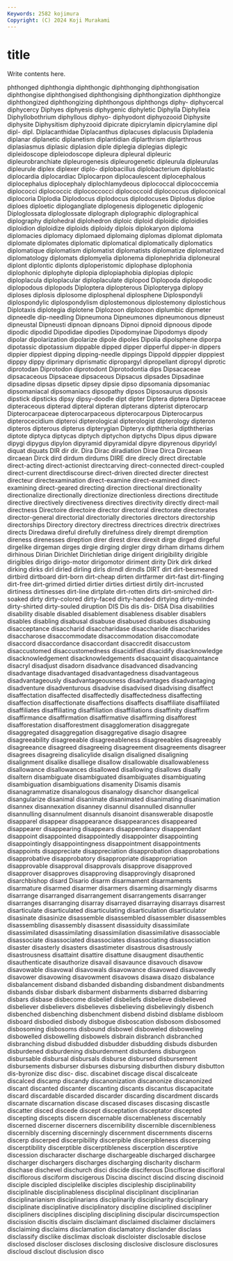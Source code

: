 ```yaml
---
Keywords: 2582 kojimura
Copyright: (C) 2024 Koji Murakami
---
```


# title

Write contents here.



phthonged diphthongia diphthongic
diphthonging diphthongisation diphthongise diphthongised diphthongising diphthongization diphthongize diphthongized diphthongizing diphthongous
diphthongs diphy- diphycercal diphycercy Diphyes diphyesis diphygenic diphyletic Diphylla Diphylleia
Diphyllobothrium diphyllous diphyo- diphyodont diphyozooid Diphysite diphysite Diphysitism diphyzooid dipicrate
dipicrylamin dipicrylamine dipl dipl- dipl. Diplacanthidae Diplacanthus diplacuses diplacusis Dipladenia
diplanar diplanetic diplanetism diplantidian diplarthrism diplarthrous diplasiasmus diplasic diplasion diple
diplegia diplegias diplegic dipleidoscope dipleiodoscope dipleura dipleural dipleuric dipleurobranchiate dipleurogenesis
dipleurogenetic dipleurula dipleurulas dipleurule diplex diplexer diplo- diplobacillus diplobacterium diploblastic
diplocardia diplocardiac Diplocarpon diplocaulescent diplocephalous diplocephalus diplocephaly diplochlamydeous diplococcal diplococcemia
diplococci diplococcic diplococcocci diplococcoid diplococcus diploconical diplocoria Diplodia Diplodocus diplodocus
diplodocuses Diplodus diploe diploes diploetic diplogangliate diplogenesis diplogenetic diplogenic Diploglossata
diploglossate diplograph diplographic diplographical diplography diplohedral diplohedron diploic diploid diploidic
diploidies diploidion diploidize diploids diploidy diplois diplokaryon diploma diplomacies diplomacy
diplomaed diplomaing diplomas diplomat diplomata diplomate diplomates diplomatic diplomatical diplomatically
diplomatics diplomatique diplomatism diplomatist diplomatists diplomatize diplomatized diplomatology diplomats diplomyelia
diplonema diplonephridia diploneural diplont diplontic diplonts diploperistomic diplophase diplophonia diplophonic
diplophyte diplopia diplopiaphobia diplopias diplopic diploplacula diploplacular diploplaculate diplopod Diplopoda
diplopodic diplopodous diplopods Diploptera diplopterous Diplopteryga diplopy diploses diplosis diplosome
diplosphenal diplosphene Diplospondyli diplospondylic diplospondylism diplostemonous diplostemony diplostichous Diplotaxis diplotegia
diplotene Diplozoon diplozoon diplumbic dipmeter dipneedle dip-needling Dipneumona Dipneumones dipneumonous
dipneust dipneustal Dipneusti dipnoan dipnoans Dipnoi dipnoid dipnoous dipode dipodic
dipodid Dipodidae dipodies Dipodomyinae Dipodomys dipody dipolar dipolarization dipolarize dipole
dipoles Dipolia dipolsphene diporpa dipotassic dipotassium dippable dipped dipper dipperful
dipper-in dippers dippier dippiest dipping dipping-needle dippings Dippold dipppier dipppiest
dipppy dippy diprimary diprismatic dipropargyl dipropellant dipropyl diprotic diprotodan Diprotodon
diprotodont Diprotodontia dips Dipsacaceae dipsacaceous Dipsaceae dipsaceous Dipsacus dipsades Dipsadinae
dipsadine dipsas dipsetic dipsey dipsie dipso dipsomania dipsomaniac dipsomaniacal dipsomaniacs
dipsopathy dipsos Dipsosaurus dipsosis dipstick dipsticks dipsy dipsy-doodle dipt dipter
Diptera diptera Dipteraceae dipteraceous dipterad dipteral dipteran dipterans dipterist dipterocarp
Dipterocarpaceae dipterocarpaceous dipterocarpous Dipterocarpus dipterocecidium dipteroi dipterological dipterologist dipterology dipteron
dipteros dipterous dipterus dipterygian Dipteryx dipththeria dipththerias diptote diptyca diptycas
diptych diptychon diptychs Dipus dipus dipware dipygi dipygus dipylon dipyramid
dipyramidal dipyre dipyrenous dipyridyl diquat diquats DIR dir dir. Dira
Dirac diradiation Dirae Dirca Dircaean dircaean Dirck dird dirdum dirdums
DIRE dire direcly direct directable direct-acting direct-actionist directcarving direct-connected direct-coupled
direct-current directdiscourse direct-driven directed directer directest directeur directexamination direct-examine direct-examined
direct-examining direct-geared directing direction directional directionality directionalize directionally directionize directionless
directions directitude directive directively directiveness directives directivity directly direct-mail directness
Directoire directoire director directoral directorate directorates director-general directorial directorially directories
directors directorship directorships Directory directory directress directrices directrix directrixes directs
Diredawa direful direfully direfulness direly dirempt diremption direness direnesses direption
direr direst direx direxit dirge dirged dirgeful dirgelike dirgeman dirges
dirgie dirging dirgler dirgy dirham dirhams dirhem dirhinous Dirian Dirichlet
Dirichletian dirige dirigent dirigibility dirigible dirigibles dirigo dirigo-motor dirigomotor diriment
dirity Dirk dirk dirked dirking dirks dirl dirled dirling dirls
dirndl dirndls DIRT dirt dirt-besmeared dirtbird dirtboard dirt-born dirt-cheap dirten
dirtfarmer dirt-fast dirt-flinging dirt-free dirt-grimed dirtied dirtier dirties dirtiest dirtily
dirt-incrusted dirtiness dirtinesses dirt-line dirtplate dirt-rotten dirts dirt-smirched dirt-soaked dirty
dirty-colored dirty-faced dirty-handed dirtying dirty-minded dirty-shirted dirty-souled diruption DIS Dis
dis dis- DISA Disa disabilities disability disable disabled disablement disableness
disabler disablers disables disabling disabusal disabuse disabused disabuses disabusing disacceptance
disaccharid disaccharidase disaccharide disaccharides disaccharose disaccommodate disaccommodation disaccomodate disaccord disaccordance
disaccordant disaccredit disaccustom disaccustomed disaccustomedness disacidified disacidify disacknowledge disacknowledgement disacknowledgements
disacquaint disacquaintance disacryl disadjust disadorn disadvance disadvanced disadvancing disadvantage disadvantaged
disadvantagedness disadvantageous disadvantageously disadvantageousness disadvantages disadvantaging disadventure disadventurous disadvise disadvised
disadvising disaffect disaffectation disaffected disaffectedly disaffectedness disaffecting disaffection disaffectionate disaffections
disaffects disaffiliate disaffiliated disaffiliates disaffiliating disaffiliation disaffiliations disaffinity disaffirm disaffirmance
disaffirmation disaffirmative disaffirming disafforest disafforestation disafforestment disagglomeration disaggregate disaggregated disaggregation
disaggregative disagio disagree disagreeability disagreeable disagreeableness disagreeables disagreeably disagreeance disagreed
disagreeing disagreement disagreements disagreer disagrees disagreing disalicylide disalign disaligned disaligning
disalignment disalike disalliege disallow disallowable disallowableness disallowance disallowances disallowed disallowing
disallows disally disaltern disambiguate disambiguated disambiguates disambiguating disambiguation disambiguations disamenity
Disamis disamis disanagrammatize disanalogous disanalogy disanchor disangelical disangularize disanimal disanimate
disanimated disanimating disanimation disannex disannexation disanney disannul disannulled disannuller disannulling
disannulment disannuls disanoint disanswerable disapostle disapparel disappear disappearance disappearances disappeared
disappearer disappearing disappears disappendancy disappendant disappoint disappointed disappointedly disappointer disappointing
disappointingly disappointingness disappointment disappointments disappoints disappreciate disappreciation disapprobation disapprobations disapprobative
disapprobatory disappropriate disappropriation disapprovable disapproval disapprovals disapprove disapproved disapprover disapproves
disapproving disapprovingly disaproned disarchbishop disard Disario disarm disarmament disarmaments disarmature
disarmed disarmer disarmers disarming disarmingly disarms disarrange disarranged disarrangement disarrangements
disarranger disarranges disarranging disarray disarrayed disarraying disarrays disarrest disarticulate disarticulated
disarticulating disarticulation disarticulator disasinate disasinize disassemble disassembled disassembler disassembles disassembling
disassembly disassent disassiduity disassimilate disassimilated disassimilating disassimilation disassimilative disassociable disassociate
disassociated disassociates disassociating disassociation disaster disasterly disasters disastimeter disastrous disastrously
disastrousness disattaint disattire disattune disaugment disauthentic disauthenticate disauthorize disavail disavaunce
disavouch disavow disavowable disavowal disavowals disavowance disavowed disavowedly disavower disavowing
disavowment disavows disawa disazo disbalance disbalancement disband disbanded disbanding disbandment
disbandments disbands disbar disbark disbarment disbarments disbarred disbarring disbars disbase
disbecome disbelief disbeliefs disbelieve disbelieved disbeliever disbelievers disbelieves disbelieving disbelievingly
disbench disbenched disbenching disbenchment disbend disbind disblame disbloom disboard disbodied
disbody disbogue disboscation disbosom disbosomed disbosoming disbosoms disbound disbowel disboweled
disboweling disbowelled disbowelling disbowels disbrain disbranch disbranched disbranching disbud disbudded
disbudder disbudding disbuds disburden disburdened disburdening disburdenment disburdens disburgeon disbursable
disbursal disbursals disburse disbursed disbursement disbursements disburser disburses disbursing disburthen
disbury disbutton dis-byronize disc disc- disc. discabinet discage discal discalceate
discalced discamp discandy discanonization discanonize discanonized discant discanted discanter discanting
discants discantus discapacitate discard discardable discarded discarder discarding discardment discards
discarnate discarnation discase discased discases discasing discastle discatter disced discede
discept disceptation disceptator discepted discepting discepts discern discernable discernableness discernably
discerned discerner discerners discernibility discernible discernibleness discernibly discerning discerningly discernment
discernments discerns discerp discerped discerpibility discerpible discerpibleness discerping discerptibility discerptible
discerptibleness discerption discerptive discession discharacter discharge dischargeable discharged dischargee discharger
dischargers discharges discharging discharity discharm dischase dischevel dischurch disci discide
disciferous Disciflorae discifloral disciflorous disciform discigerous Discina discinct discind discing
discinoid disciple discipled disciplelike disciples discipleship disciplinability disciplinable disciplinableness disciplinal
disciplinant disciplinarian disciplinarianism disciplinarians disciplinarily disciplinarity disciplinary disciplinate disciplinative disciplinatory
discipline disciplined discipliner discipliners disciplines discipling disciplining discipular discircumspection discission
discitis disclaim disclaimant disclaimed disclaimer disclaimers disclaiming disclaims disclamation disclamatory
disclander disclass disclassify disclike disclimax discloak discloister disclosable disclose disclosed
discloser discloses disclosing disclosive disclosure disclosures discloud disclout disclusion disco
